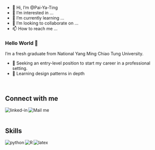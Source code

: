- 👋 Hi, I’m @Pai-Ya-Ting
- 👀 I’m interested in ...
- 🌱 I’m currently learning ...
- 💞️ I’m looking to collaborate on ...
- 📫 How to reach me ...

### Hello World 👋
I’m a fresh graduate from National Yang Ming Chiao Tung University.
- 🔭 Seeking an entry-level position to start my career in a professional setting.
- 🌱 Learning design patterns in depth

<br>

## Connect with me
[<img align="left" alt="linked-in" src="https://img.shields.io/badge/linkedin-%230077B5.svg?&style=for-the-badge&logo=linkedin&logoColor=white" />](https://www.linkedin.com/in/yatingpai/)
[<img align="left" alt="Mail me" src="https://img.shields.io/badge/gmail-FE7A16?logo=gmail&logoColor=white&style=for-the-badge" />](mailto:paiyating.st08g@nctu.edu.tw)

<br>
<br>

## Skills

<img align="left" alt="python" src="https://img.shields.io/badge/python-%231877F2.svg?logo=python&logoColor=white&style=for-the-badge" />
<img align="left" alt="R" src="https://img.shields.io/badge/R-%231DA1F2.svg?&style=for-the-badge&logo=R&logoColor=white" />
<img align="left" alt="latex" src="https://img.shields.io/badge/latex-%2312100E.svg?&style=for-the-badge&logo=latex&logoColor=white" />

<br>
<br>


<!---
Pai-Ya-Ting/Pai-Ya-Ting is a ✨ special ✨ repository because its `README.md` (this file) appears on your GitHub profile.
You can click the Preview link to take a look at your changes.
--->
